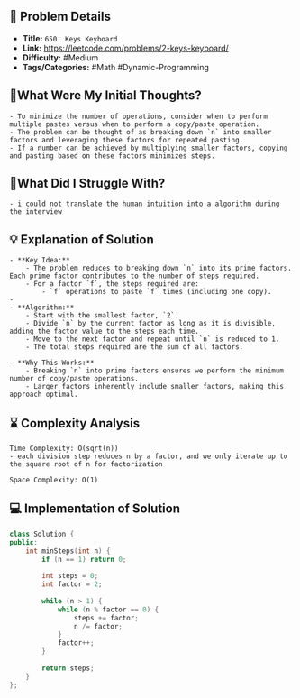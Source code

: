 ## 📝 Problem Details

- **Title:** `650. Keys Keyboard`
- **Link:** https://leetcode.com/problems/2-keys-keyboard/
- **Difficulty:** #Medium 
- **Tags/Categories:**  #Math #Dynamic-Programming 

## 💭What Were My Initial Thoughts?

```
- To minimize the number of operations, consider when to perform multiple pastes versus when to perform a copy/paste operation.
- The problem can be thought of as breaking down `n` into smaller factors and leveraging these factors for repeated pasting.
- If a number can be achieved by multiplying smaller factors, copying and pasting based on these factors minimizes steps.
```

## 🤔What Did I Struggle With?

```
- i could not translate the human intuition into a algorithm during the interview
```

## 💡 Explanation of Solution

```
- **Key Idea:**
    - The problem reduces to breaking down `n` into its prime factors. Each prime factor contributes to the number of steps required.
    - For a factor `f`, the steps required are:
        - `f` operations to paste `f` times (including one copy).
- 
- **Algorithm:**  
    - Start with the smallest factor, `2`.
    - Divide `n` by the current factor as long as it is divisible, adding the factor value to the steps each time.
    - Move to the next factor and repeat until `n` is reduced to 1.
    - The total steps required are the sum of all factors.

- **Why This Works:**
    - Breaking `n` into prime factors ensures we perform the minimum number of copy/paste operations.
    - Larger factors inherently include smaller factors, making this approach optimal.
```

## ⌛ Complexity Analysis

```
Time Complexity: O(sqrt(n))
- each division step reduces n by a factor, and we only iterate up to the square root of n for factorization

Space Complexity: O(1)
```

## 💻 Implementation of Solution

```cpp
class Solution {
public:
    int minSteps(int n) {
        if (n == 1) return 0;
        
        int steps = 0;
        int factor = 2;
        
        while (n > 1) {
            while (n % factor == 0) {
                steps += factor;
                n /= factor;
            }
            factor++;
        }
        
        return steps;
    }
};
```